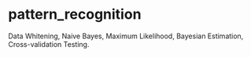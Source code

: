 # pattern_recognition
Data Whitening, Naive Bayes, Maximum Likelihood, Bayesian Estimation, Cross-validation Testing.
